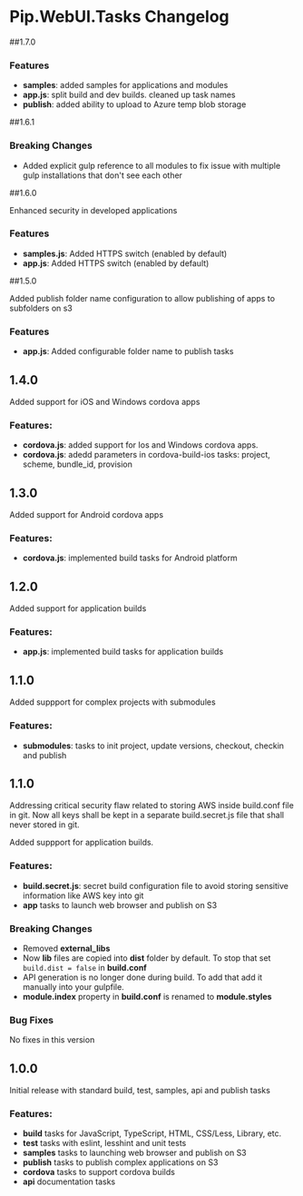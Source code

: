 # Pip.WebUI.Tasks Changelog

##1.7.0

### Features
* **samples**: added samples for applications and modules
* **app.js**: split build and dev builds. cleaned up task names
* **publish**: added ability to upload to Azure temp blob storage

##1.6.1

### Breaking Changes

* Added explicit gulp reference to all modules to fix issue with multiple gulp installations that don't see each other 

##1.6.0

Enhanced security in developed applications

### Features

* **samples.js**: Added HTTPS switch (enabled by default)
* **app.js**: Added HTTPS switch (enabled by default)

##1.5.0

Added publish folder name configuration to allow publishing of apps to subfolders on s3

### Features

* **app.js**: Added configurable folder name to publish tasks

## 1.4.0

Added support for iOS and Windows cordova apps

### Features:

* **cordova.js**: added support for Ios and Windows cordova apps. 
* **cordova.js**: adedd parameters in cordova-build-ios tasks: project, scheme, bundle_id, provision

## 1.3.0

Added support for Android cordova apps

### Features:

* **cordova.js**: implemented build tasks for Android platform

## 1.2.0

Added support for application builds

### Features:

* **app.js**: implemented build tasks for application builds

## 1.1.0

Added suppport for complex projects with submodules

### Features:

* **submodules**: tasks to init project, update versions, checkout, checkin and publish

## 1.1.0

Addressing critical security flaw related to storing AWS inside build.conf file in git.
Now all keys shall be kept in a separate build.secret.js file that shall never stored in git.  

Added suppport for application builds.

### Features:

* **build.secret.js**: secret build configuration file to avoid storing sensitive information like AWS key into git
* **app** tasks to launch web browser and publish on S3

### Breaking Changes
* Removed **external_libs**
* Now **lib** files are copied into **dist** folder by default. To stop that set `build.dist = false` in **build.conf**
* API generation is no longer done during build. To add that add it manually into your gulpfile.
* **module.index** property in **build.conf** is renamed to **module.styles**

### Bug Fixes
No fixes in this version


## 1.0.0

Initial release with standard build, test, samples, api and publish tasks

### Features:

* **build** tasks for JavaScript, TypeScript, HTML, CSS/Less, Library, etc.
* **test** tasks with eslint, lesshint and unit tests
* **samples** tasks to launching web browser and publish on S3
* **publish** tasks to publish complex applications on S3
* **cordova** tasks to support cordova builds
* **api** documentation tasks

